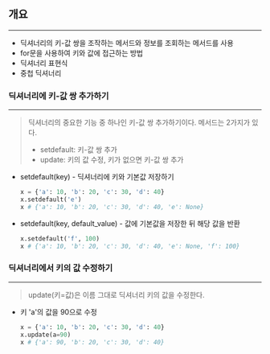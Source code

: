 ## 개요

---

-   딕셔너리의 키-값 쌍을 조작하는 메서드와 정보를 조회하는 메서드를 사용
-   for문을 사용하여 키와 값에 접근하는 방법
-   딕셔너리 표현식
-   중첩 딕셔너리 



### 딕셔너리에 키-값 쌍 추가하기

---

>   딕셔너리의 중요한 기능 중 하나인 키-값 쌍 추가하기이다. 메서드는 2가지가 있다.
>
>   -   setdefault: 키-값 쌍 추가
>   -   update: 키의 값 수정, 키가 없으면 키-값 쌍 추가

-   setdefault(key) - 딕셔너리에 키와 기본값 저장하기

    ```python
    x = {'a': 10, 'b': 20, 'c': 30, 'd': 40}
    x.setdefault('e')
    x # {'a': 10, 'b': 20, 'c': 30, 'd': 40, 'e': None}
    ```

-   setdefault(key, default_value) - 값에 기본값을 저장한 뒤 해당 값을 반환

    ```python
    x.setdefault('f', 100)
    x # {'a': 10, 'b': 20, 'c': 30, 'd': 40, 'e': None, 'f': 100}
    ```

    

### 딕셔너리에서 키의 값 수정하기

---

>   update(키=값)은 이름 그대로 딕셔너리 키의 값을 수정한다.

-   키 'a'의 값을 90으로 수정

    ```python
    x = {'a': 10, 'b': 20, 'c': 30, 'd': 40}
    x.update(a=90)
    x # {'a': 90, 'b': 20, 'c': 30, 'd': 40}
    ```

    
